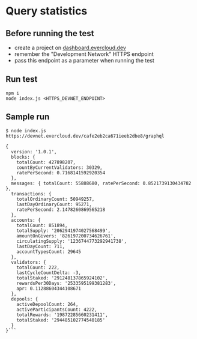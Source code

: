 # Query statistics

## Before running the test
- create a project on [dashboard.evercloud.dev](https://dashboard.evercloud.dev/projects)
- remember the "Development Network" HTTPS endpoint
- pass this endpoint as a parameter when running the test

## Run test
```
npm i
node index.js <HTTPS_DEVNET_ENDPOINT>  
```
## Sample run
```
$ node index.js https://devnet.evercloud.dev/cafe2eb2ca671ieeb2dbe8/graphql

{
  version: '1.0.1',
  blocks: {
    totalCount: 427898207,
    countByCurrentValidators: 30329,
    ratePerSecond: 0.7168141592920354
  },
  messages: { totalCount: 55888680, ratePerSecond: 0.8521739130434782 },
  transactions: {
    totalOrdinaryCount: 50949257,
    lastDayOrdinaryCount: 95271,
    ratePerSecond: 2.1478260869565218
  },
  accounts: {
    totalCount: 851894,
    totalSupply: '2062941974027568499',
    amountOnGivers: '826197200734626761',
    circulatingSupply: '1236744773292941738',
    lastDayCount: 711,
    accountTypesCount: 29645
  },
  validators: {
    totalCount: 222,
    lastCycleCountDelta: -3,
    totalStaked: '291248137865924102',
    rewardsPer30Days: '2533595199381283',
    apr: 0.11288604344108671
  },
  depools: {
    activeDepoolCount: 264,
    activeParticipantsCount: 4222,
    totalRewards: '19872285660231411',
    totalStaked: '294485102774540185'
  }
}```
